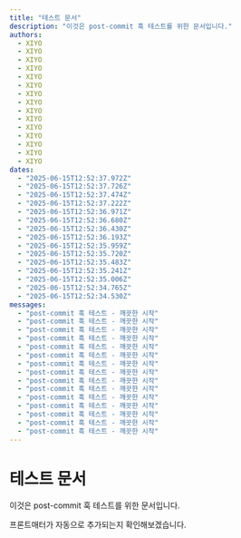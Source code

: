 ```yaml
---
title: "테스트 문서"
description: "이것은 post-commit 훅 테스트를 위한 문서입니다."
authors:
  - XIYO
  - XIYO
  - XIYO
  - XIYO
  - XIYO
  - XIYO
  - XIYO
  - XIYO
  - XIYO
  - XIYO
  - XIYO
  - XIYO
  - XIYO
  - XIYO
  - XIYO
dates:
  - "2025-06-15T12:52:37.972Z"
  - "2025-06-15T12:52:37.726Z"
  - "2025-06-15T12:52:37.474Z"
  - "2025-06-15T12:52:37.222Z"
  - "2025-06-15T12:52:36.971Z"
  - "2025-06-15T12:52:36.680Z"
  - "2025-06-15T12:52:36.430Z"
  - "2025-06-15T12:52:36.193Z"
  - "2025-06-15T12:52:35.959Z"
  - "2025-06-15T12:52:35.720Z"
  - "2025-06-15T12:52:35.483Z"
  - "2025-06-15T12:52:35.241Z"
  - "2025-06-15T12:52:35.006Z"
  - "2025-06-15T12:52:34.765Z"
  - "2025-06-15T12:52:34.530Z"
messages:
  - "post-commit 훅 테스트 - 깨끗한 시작"
  - "post-commit 훅 테스트 - 깨끗한 시작"
  - "post-commit 훅 테스트 - 깨끗한 시작"
  - "post-commit 훅 테스트 - 깨끗한 시작"
  - "post-commit 훅 테스트 - 깨끗한 시작"
  - "post-commit 훅 테스트 - 깨끗한 시작"
  - "post-commit 훅 테스트 - 깨끗한 시작"
  - "post-commit 훅 테스트 - 깨끗한 시작"
  - "post-commit 훅 테스트 - 깨끗한 시작"
  - "post-commit 훅 테스트 - 깨끗한 시작"
  - "post-commit 훅 테스트 - 깨끗한 시작"
  - "post-commit 훅 테스트 - 깨끗한 시작"
  - "post-commit 훅 테스트 - 깨끗한 시작"
  - "post-commit 훅 테스트 - 깨끗한 시작"
  - "post-commit 훅 테스트 - 깨끗한 시작"
---
```

# 테스트 문서

이것은 post-commit 훅 테스트를 위한 문서입니다.

프론트매터가 자동으로 추가되는지 확인해보겠습니다.
